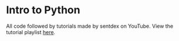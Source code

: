 # Intro to Python

All code followed by tutorials made by sentdex on YouTube. View the tutorial playlist [here](https://www.youtube.com/watch?v=eXBD2bB9-RA&list=PLQVvvaa0QuDeAams7fkdcwOGBpGdHpXln).
